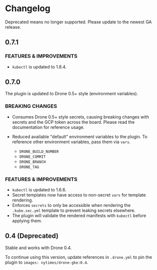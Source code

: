 # Changelog

Deprecated means no longer supported.
Please update to the newest GA release.

## 0.7.1

### FEATURES & IMPROVEMENTS

- `kubectl` is updated to 1.8.4.

## 0.7.0

The plugin is updated to Drone 0.5+ style (environment variables).

### BREAKING CHANGES

- Consumes Drone 0.5+ style secrets, causing breaking changes with secrets and the GCP token across the board.
Please read the documentation for reference usage.

- Reduced available "default" environment variables to the plugin.
To reference other environment variables, pass them via `vars`.
  - `DRONE_BUILD_NUMBER`
  - `DRONE_COMMIT`
  - `DRONE_BRANCH`
  - `DRONE_TAG`

### FEATURES & IMPROVEMENTS

- `kubectl` is updated to 1.6.6.
- Secret templates now have access to non-secret `vars` for template rendering.
- Enforces `secrets` to only be accessible when rendering the `.kube.sec.yml` template to prevent leaking secrets elsewhere.
- The plugin will validate the rendered manifests with `kubectl` before applying them.

## 0.4 (Deprecated)

Stable and works with Drone 0.4.

To continue using this version, update references in `.drone.yml` to pin the plugin to `images: nytimes/drone-gke:0.4`.
